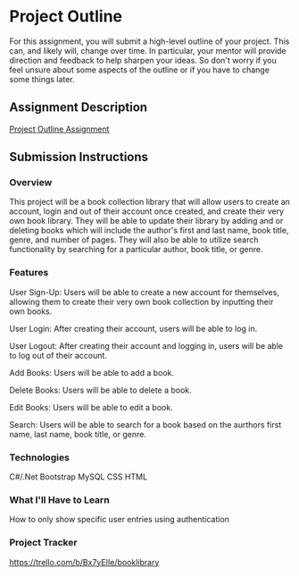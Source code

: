 # Project Outline
For this assignment, you will submit a high-level outline of your project. This can, and likely will, change over time. In particular, your mentor will provide direction and feedback to help sharpen your ideas. So don't worry if you feel unsure about some aspects of the outline or if you have to change some things later.

## Assignment Description
[Project Outline Assignment](https://education.launchcode.org/liftoff/modules/assignments/project-outline)

## Submission Instructions

### Overview
This project will be a book collection library that will allow users to create an account, login and out of their account once 
created, and create their very own book library.  They will be able to update their library by adding and or deleting books 
which will include the author's first and last name, book title, genre, and number of pages.  They will also be able to utilize search
functionality by searching for a particular author, book title, or genre.
### Features
User Sign-Up:  Users will be able to create a new account for themselves, allowing them to create their very own book collection 
	by inputting their own books.
	
User Login:  After creating their account, users will be able to log in.

User Logout:  After creating their account and logging in, users will be able to log out of their account.

Add Books:  Users will be able to add a book.

Delete Books:  Users will be able to delete a book.

Edit Books:  Users will be able to edit a book.

Search:  Users will be able to search for a book based on the aurthors first name, last name, book title, or genre.
### Technologies
C#/.Net
Bootstrap
MySQL
CSS
HTML
### What I'll Have to Learn
How to only show specific user entries using authentication
### Project Tracker
https://trello.com/b/Bx7yEIIe/booklibrary
